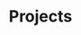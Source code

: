 ---
title: Projects
type: landing

sections:
  - block: markdown
    content:
      title: Our Research Projects
      subtitle: ''
      text: ''
    design:
      columns: '1'
      
  - block: collection
    id: projects
    content:
      title: ''
      subtitle: ''
      text: ''
      # 选择要显示的页面类型
      page_type: project
      # 显示数量（0 = 全部）
      count: 0
      # 过滤器
      filters:
        folders:
          - project
        author: ""
        category: ""
        tag: ""
        exclude_featured: false
        exclude_future: false
        exclude_past: false
        publication_type: ""
      # 排序
      order: desc
      # 归档页面
      archive:
        enable: false
    design:
      # 选择视图类型
      # 可选: list, compact, card, citation, showcase
      view: card
      # 列数
      columns: '2'
---
